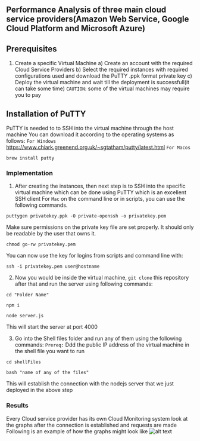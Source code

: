## Performance Analysis of three main cloud service providers(Amazon Web Service, Google Cloud Platform and Microsoft Azure)

## Prerequisites

1. Create a specific Virtual Machine
   a) Create an account with the required Cloud Service Providers
   b) Select the required instances with required configurations used and download the
   PuTTY .ppk format private key
   c) Deploy the virtual machine and wait till the deployment is successfull(it can take some time)
   `CAUTION`: some of the virtual machines may require you to pay

## Installation of PuTTY

PuTTY is needed to to SSH into the virtual machine through the host machine
You can download it according to the operating systems as follows:
`For Windows`
https://www.chiark.greenend.org.uk/~sgtatham/putty/latest.html
`For Macos`

```
brew install putty
```

### Implementation

1. After creating the instances, then next step is to SSH into the specific virtual machine which can be done using PuTTY which is an excellent SSH client
   For `Mac` on the command line or in scripts, you can use the following commands.

```
puttygen privatekey.ppk -O private-openssh -o privatekey.pem
```

Make sure permissions on the private key file are set properly. It should only be readable by the user that owns it.

```
chmod go-rw privatekey.pem
```

You can now use the key for logins from scripts and command line with:

```
ssh -i privatekey.pem user@hostname
```

2. Now you would be inside the virtual machine, `git clone` this repository after that and run the server using following commands:

```
cd "Folder Name"
```

```
npm i
```

```
node server.js
```

This will start the server at port 4000

3. Go into the Shell files folder and run any of them using the following commands:
   `Prereq:` Ddd the public IP address of the virtual machine in the shell file you want to run

```
cd shellFiles
```

```
bash "name of any of the files"
```

This will establish the connection with the nodejs server that we just deployed in the above step

### Results

Every Cloud service provider has its own Cloud Monitoring system
look at the graphs after the connection is established and requests are made
Following is an example of how the graphs might look like
![alt text](https://www.appoptics.com/-/media/solarwinds/appoptics/product-screenshots/ao-aws-ec2.ashx?rev=9c56d2dd535045dc90442a359d4e6e44)
